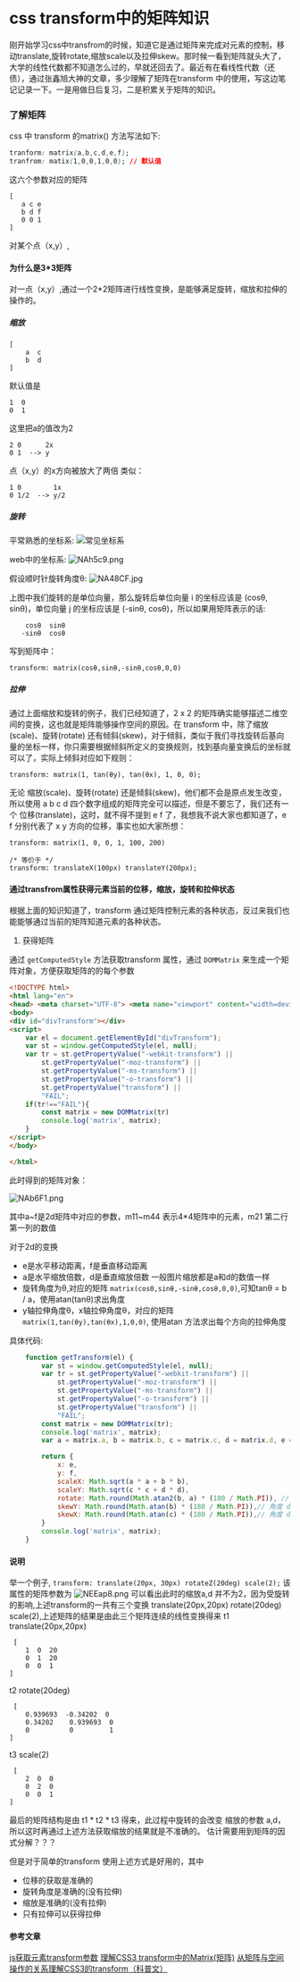 # css transform中的矩阵知识  #


刚开始学习css中transfrom的时候，知道它是通过矩阵来完成对元素的控制，移动translate,旋转rotate,缩放scale以及拉伸skew。那时候一看到矩阵就头大了，大学的线性代数都不知道怎么过的，早就还回去了。最近有在看线性代数（还债），通过张鑫旭大神的文章，多少理解了矩阵在transform 中的使用，写这边笔记记录一下。一是用做日后复习，二是积累关于矩阵的知识。

### 了解矩阵 ###

css 中 transform 的matrix() 方法写法如下:

```css
tranform: matrix(a,b,c,d,e,f);
tranfrom: matix(1,0,0,1,0,0); // 默认值
```

这六个参数对应的矩阵

```
[
   a c e
   b d f
   0 0 1
]
```

对某个点（x,y）,

#### 为什么是3*3矩阵 ####

对一点（x,y）,通过一个2*2矩阵进行线性变换，是能够满足旋转，缩放和拉伸的操作的。

##### 缩放 #####

```
[
    a  c
    b  d
]
```
默认值是
```
1  0
0  1
```

这里把a的值改为2
```
2 0      2x
0 1  --> y
```
点（x,y）的x方向被放大了两倍
类似：

```
1 0        1x
0 1/2  --> y/2
```
##### 旋转 #####

平常熟悉的坐标系:
![常见坐标系](https://s1.ax1x.com/2020/06/17/NAhuFO.th.png)

web中的坐标系:
![NAh5c9.png](https://s1.ax1x.com/2020/06/17/NAh5c9.png)

假设顺时针旋转角度θ:
![NA48CF.jpg](https://s1.ax1x.com/2020/06/17/NA48CF.jpg)

上图中我们旋转的是单位向量，那么旋转后单位向量 i 的坐标应该是 (cosθ, sinθ)，单位向量 j 的坐标应该是 (-sinθ, cosθ)，所以如果用矩阵表示的话:

```
    cosθ  sinθ
   -sinθ  cosθ
```

写到矩阵中：

```
transform: matrix(cosθ,sinθ,-sinθ,cosθ,0,0)
```

##### 拉伸 #####
通过上面缩放和旋转的例子，我们已经知道了，2 x 2 的矩阵确实能够描述二维空间的变换，这也就是矩阵能够操作空间的原因。在 transform 中，除了缩放(scale)、旋转(rotate) 还有倾斜(skew)，对于倾斜，类似于我们寻找旋转后基向量的坐标一样，你只需要根据倾斜所定义的变换规则，找到基向量变换后的坐标就可以了，实际上倾斜对应如下规则：

```
transform: matrix(1, tan(θy), tan(θx), 1, 0, 0);
```

无论 缩放(scale)、旋转(rotate) 还是倾斜(skew)，他们都不会是原点发生改变，所以使用 a b c d 四个数字组成的矩阵完全可以描述，但是不要忘了，我们还有一个 位移(translate)，这时，就不得不提到 e f 了，我想我不说大家也都知道了，e f 分别代表了 x y 方向的位移，事实也如大家所想：

```
transform: matrix(1, 0, 0, 1, 100, 200)

/* 等价于 */
transform: translateX(100px) translateY(200px);
```
####  通过transfrom属性获得元素当前的位移，缩放，旋转和拉伸状态 ####

根据上面的知识知道了，transform 通过矩阵控制元素的各种状态，反过来我们也能能够通过当前的矩阵知道元素的各种状态。

1. 获得矩阵

通过 `getComputedStyle` 方法获取transform 属性，通过 `DOMMatrix` 来生成一个矩阵对象，方便获取矩阵的的每个参数

```html
<!DOCTYPE html>
<html lang="en">
<head> <meta charset="UTF-8"> <meta name="viewport" content="width=device-width,initial-scale=1"> <title>Title</title> <style> #divTransform { width: 200px; height: 200px; background-color: #ddd; border: 1px solid #000; transform: translate(20px, 30px) translateZ(0) rotateZ(20deg); } </style> </head>
<body>
<div id="divTransform"></div>
<script>
    var el = document.getElementById("divTransform");
    var st = window.getComputedStyle(el, null);
    var tr = st.getPropertyValue("-webkit-transform") ||
        st.getPropertyValue("-moz-transform") ||
        st.getPropertyValue("-ms-transform") ||
        st.getPropertyValue("-o-transform") ||
        st.getPropertyValue("transform") ||
        "FAIL";
    if(tr!=="FAIL"){
        const matrix = new DOMMatrix(tr)
        console.log('matrix', matrix);
    }
</script>
</body>

</html>

```
此时得到的矩阵对象：

![NAb6F1.png](https://s1.ax1x.com/2020/06/17/NAb6F1.png)

其中a~f是2d矩阵中对应的参数，m11~m44 表示4*4矩阵中的元素，m21 第二行第一列的数值

对于2d的变换

* e是水平移动距离，f是垂直移动距离
* a是水平缩放倍数，d是垂直缩放倍数 一般图片缩放都是a和d的数值一样
* 旋转角度为θ,对应的矩阵 `matrix(cos0,sinθ,-sinθ,cosθ,0,0)`,可知tanθ = b / a，使用atan(tanθ)求出角度
* y轴拉伸角度θ，x轴拉伸角度θ，对应的矩阵 `matrix(1,tan(θy),tan(θx),1,0,0)`, 使用atan 方法求出每个方向的拉伸角度

具体代码:
```javascript
    function getTransform(el) {
        var st = window.getComputedStyle(el, null);
        var tr = st.getPropertyValue("-webkit-transform") ||
            st.getPropertyValue("-moz-transform") ||
            st.getPropertyValue("-ms-transform") ||
            st.getPropertyValue("-o-transform") ||
            st.getPropertyValue("transform") ||
            "FAIL";
        const matrix = new DOMMatrix(tr);
        console.log('matrix', matrix);
        var a = matrix.a, b = matrix.b, c = matrix.c, d = matrix.d, e = matrix.e, f = matrix.f;

        return {
            x: e,
            y: f,
            scaleX: Math.sqrt(a * a + b * b),
            scaleY: Math.sqrt(c * c + d * d),
            rotate: Math.round(Math.atan2(b, a) * (180 / Math.PI)), // 角度 deg
            skewY: Math.round(Math.atan(b) * (180 / Math.PI)),// 角度 deg
            skewX: Math.round(Math.atan(c) * (180 / Math.PI)),// 角度 deg
        }
        console.log('matrix', matrix);
    }
```
#### 说明 ####
举一个例子, ` transform: translate(20px, 30px) rotateZ(20deg) scale(2); ` 该属性的矩阵参数为
![NEEap8.png](https://s1.ax1x.com/2020/06/17/NEEap8.png)
可以看出此时的缩放a,d 并不为2，因为受旋转的影响,上述transform的一共有三个变换 translate(20px,20px) rotate(20deg) scale(2),上述矩阵的结果是由此三个矩阵连续的线性变换得来
t1 translate(20px,20px)
```
 [
    1  0  20
    0  1  20
    0  0  1
]
```
t2 rotate(20deg) 

```
 [
    0.939693  -0.34202  0
    0.34202    0.939693  0
    0          0         1
]
```
t3 scale(2)
```
 [
    2  0  0
    0  2  0
    0  0  1
]
```
最后的矩阵结构是由 t1 * t2 * t3 得来，此过程中旋转的会改变 缩放的参数 a,d， 所以这时再通过上述方法获取缩放的结果就是不准确的。 估计需要用到矩阵的因式分解？？？

但是对于简单的transform 使用上述方式是好用的，其中

* 位移的获取是准确的
* 旋转角度是准确的(没有拉伸)
* 缩放是准确的(没有拉伸)
* 只有拉伸可以获得拉伸
#### 参考文章 ####
[js获取元素transform参数](https://www.jianshu.com/p/9bc85c45a533)
[理解CSS3 transform中的Matrix(矩阵)](https://www.zhangxinxu.com/wordpress/2012/06/css3-transform-matrix-%e7%9f%a9%e9%98%b5/comment-page-3/#comment-404707)
[从矩阵与空间操作的关系理解CSS3的transform（科普文）](https://zhuanlan.zhihu.com/p/50525974)
